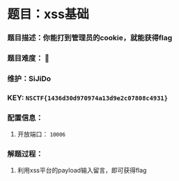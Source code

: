 # 题目：xss基础

### 题目描述：你能打到管理员的cookie，就能获得flag

### 题目难度： 🌟

### 维护：SiJiDo

### KEY: `NSCTF{1436d30d970974a13d9e2c07808c4931}`

### 配置信息： 

1. 开放端口： `10006`

### 解题过程：

1. 利用xss平台的payload输入留言，即可获得flag